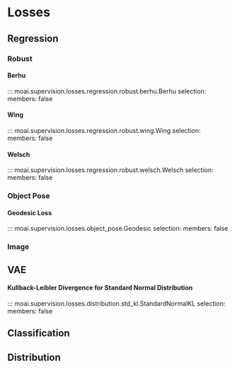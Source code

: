 # Losses

## Regression

### Robust

#### Berhu

::: moai.supervision.losses.regression.robust.berhu.Berhu
    selection:
      members: false

#### Wing

::: moai.supervision.losses.regression.robust.wing.Wing
    selection:
      members: false

#### Welsch

::: moai.supervision.losses.regression.robust.welsch.Welsch
    selection:
      members: false

### Object Pose

#### Geodesic Loss

::: moai.supervision.losses.object_pose.Geodesic
    selection:
      members: false

### Image


## VAE

#### Kullback-Leibler Divergence for Standard Normal Distribution

::: moai.supervision.losses.distribution.std_kl.StandardNormalKL
    selection:
      members: false


## Classification


## Distribution


